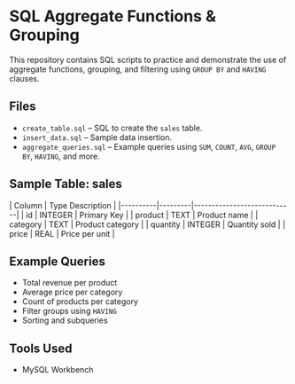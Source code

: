# SQL Aggregate Functions & Grouping

This repository contains SQL scripts to practice and demonstrate the use of aggregate functions, grouping, and filtering using `GROUP BY` and `HAVING` clauses.

##  Files

- `create_table.sql` – SQL to create the `sales` table.
- `insert_data.sql` – Sample data insertion.
- `aggregate_queries.sql` – Example queries using `SUM`, `COUNT`, `AVG`, `GROUP BY`, `HAVING`, and more.

##  Sample Table: sales

| Column   | Type    Description                |
|----------|---------|----------------------------|
| id       | INTEGER | Primary Key                |
| product  | TEXT    | Product name               |
| category | TEXT    | Product category           |
| quantity | INTEGER | Quantity sold              |
| price    | REAL    | Price per unit             |

##  Example Queries

- Total revenue per product  
- Average price per category  
- Count of products per category  
- Filter groups using `HAVING`  
- Sorting and subqueries  

##  Tools Used

- MySQL Workbench

